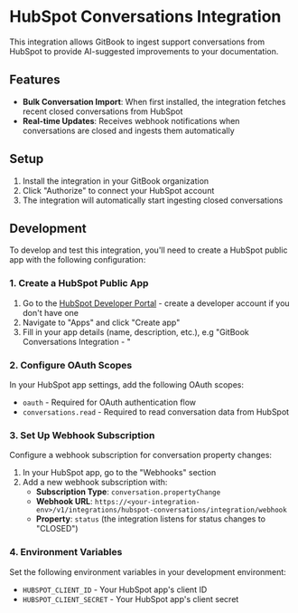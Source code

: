 # HubSpot Conversations Integration

This integration allows GitBook to ingest support conversations from HubSpot to provide AI-suggested improvements to your documentation.

## Features

- **Bulk Conversation Import**: When first installed, the integration fetches recent closed conversations from HubSpot
- **Real-time Updates**: Receives webhook notifications when conversations are closed and ingests them automatically

## Setup

1. Install the integration in your GitBook organization
2. Click "Authorize" to connect your HubSpot account
3. The integration will automatically start ingesting closed conversations


## Development

To develop and test this integration, you'll need to create a HubSpot public app with the following configuration:

### 1. Create a HubSpot Public App

1. Go to the [HubSpot Developer Portal](https://developers.hubspot.com/) - create a developer account if you don't have one
2. Navigate to "Apps" and click "Create app"
3. Fill in your app details (name, description, etc.), e.g "GitBook Conversations Integration - <your-env>"

### 2. Configure OAuth Scopes

In your HubSpot app settings, add the following OAuth scopes:
- `oauth` - Required for OAuth authentication flow
- `conversations.read` - Required to read conversation data from HubSpot

### 3. Set Up Webhook Subscription

Configure a webhook subscription for conversation property changes:

1. In your HubSpot app, go to the "Webhooks" section
2. Add a new webhook subscription with:
   - **Subscription Type**: `conversation.propertyChange`
   - **Webhook URL**: `https://<your-integration-env>/v1/integrations/hubspot-conversations/integration/webhook`
   - **Property**: `status` (the integration listens for status changes to "CLOSED")

### 4. Environment Variables

Set the following environment variables in your development environment:
- `HUBSPOT_CLIENT_ID` - Your HubSpot app's client ID
- `HUBSPOT_CLIENT_SECRET` - Your HubSpot app's client secret

